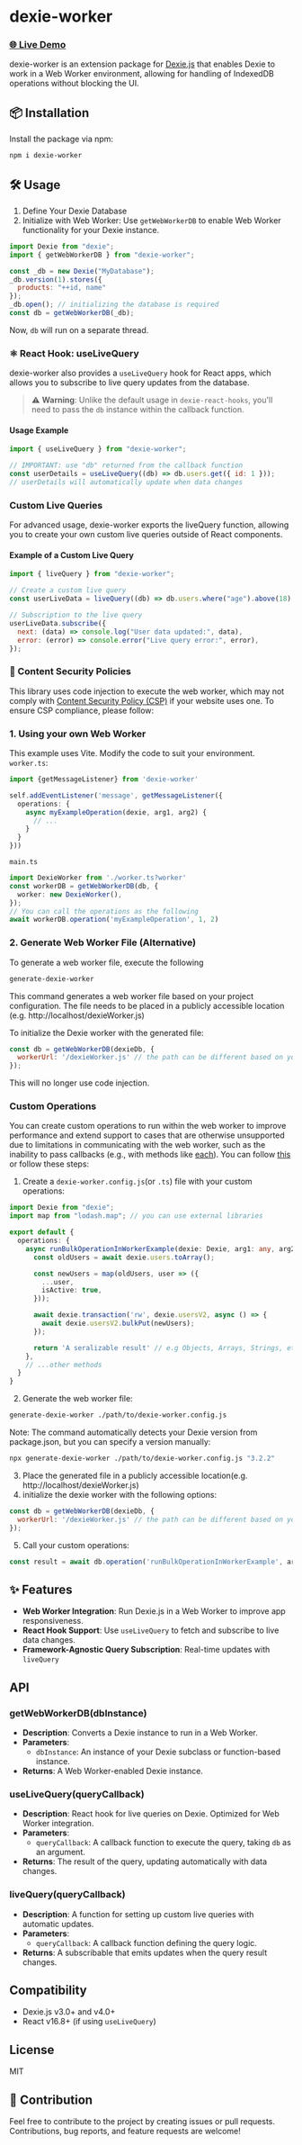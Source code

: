 # dexie-worker
### <a href="https://codesandbox.io/p/sandbox/pf8hr6" target="_blank">🌐 Live Demo</a>

dexie-worker is an extension package for <a href="https://dexie.org/" target="_blank">Dexie.js</a> that enables Dexie to work in a Web Worker environment, allowing for handling of IndexedDB operations without blocking the UI.

## 📦 Installation

Install the package via npm:

```bash
npm i dexie-worker
```

## 🛠️ Usage

1. Define Your Dexie Database
2. Initialize with Web Worker: Use `getWebWorkerDB` to enable Web Worker functionality for your Dexie instance.

```javascript
import Dexie from "dexie";
import { getWebWorkerDB } from "dexie-worker";

const _db = new Dexie("MyDatabase");
_db.version(1).stores({
  products: "++id, name"
});
_db.open(); // initializing the database is required
const db = getWebWorkerDB(_db);
```

Now, `db` will run on a separate thread.

### ⚛️ React Hook: useLiveQuery

dexie-worker also provides a `useLiveQuery` hook for React apps, which allows you to subscribe to live query updates from the database.

> ⚠️ **Warning**: Unlike the default usage in `dexie-react-hooks`, you'll need to pass the `db` instance within the callback function.

#### Usage Example

```javascript
import { useLiveQuery } from "dexie-worker";

// IMPORTANT: use "db" returned from the callback function
const userDetails = useLiveQuery((db) => db.users.get({ id: 1 }));
// userDetails will automatically update when data changes
```

### Custom Live Queries
For advanced usage, dexie-worker exports the liveQuery function, allowing you to create your own custom live queries outside of React components.
#### Example of a Custom Live Query
```js
import { liveQuery } from "dexie-worker";

// Create a custom live query
const userLiveData = liveQuery((db) => db.users.where("age").above(18).toArray());

// Subscription to the live query
userLiveData.subscribe({
  next: (data) => console.log("User data updated:", data),
  error: (error) => console.error("Live query error:", error),
});
```

### 🔐 Content Security Policies
This library uses code injection to execute the web worker, which may not comply with [Content Security Policy (CSP)](https://developer.mozilla.org/en-US/docs/Web/HTTP/CSP) if your website uses one. To ensure CSP compliance, please follow:
### 1. Using your own Web Worker
This example uses Vite. Modify the code to suit your environment.
`worker.ts`:
```ts
import {getMessageListener} from 'dexie-worker'

self.addEventListener('message', getMessageListener({
  operations: {
    async myExampleOperation(dexie, arg1, arg2) {
      // ...
    }
  }
}))
```
`main.ts`
```ts
import DexieWorker from './worker.ts?worker'
const workerDB = getWebWorkerDB(db, {
  worker: new DexieWorker(),
});
// You can call the operations as the following
await workerDB.operation('myExampleOperation', 1, 2)
```

### 2. Generate Web Worker File (Alternative)
To generate a web worker file, execute the following 
```bash
generate-dexie-worker
```
This command generates a web worker file based on your project configuration. The file  needs to be placed in a publicly accessible location (e.g. http://localhost/dexieWorker.js)

To initialize the Dexie worker with the generated file:
```js
const db = getWebWorkerDB(dexieDb, {
  workerUrl: '/dexieWorker.js' // the path can be different based on your environment
});
```
This will no longer use code injection.

### Custom Operations
You can create custom operations to run within the web worker to improve performance and extend support to cases that are otherwise unsupported due to limitations in communicating with the web worker, such as the inability to pass callbacks (e.g., with methods like [each](https://dexie.org/docs/Collection/Collection.each())). You can follow [this](#1-using-your-own-web-worker) or follow these steps:
1. Create a `dexie-worker.config.js`(or `.ts`) file with your custom operations:
```ts
import Dexie from "dexie";
import map from "lodash.map"; // you can use external libraries

export default {
  operations: {
    async runBulkOperationInWorkerExample(dexie: Dexie, arg1: any, arg2: any) {
      const oldUsers = await dexie.users.toArray();

      const newUsers = map(oldUsers, user => ({
        ...user,
        isActive: true,
      }));

      await dexie.transaction('rw', dexie.usersV2, async () => {
        await dexie.usersV2.bulkPut(newUsers);
      });

      return 'A seralizable result' // e.g Objects, Arrays, Strings, etc. To learn more about not supported types refer to https://developer.mozilla.org/en-US/docs/Web/API/Web_Workers_API/Structured_clone_algorithm#things_that_dont_work_with_structured_clone
    },
    // ...other methods
  }
}
```
2. Generate the web worker file:
```bash
generate-dexie-worker ./path/to/dexie-worker.config.js
```
Note: The command automatically detects your Dexie version from package.json, but you can specify a version manually:
```bash
npx generate-dexie-worker ./path/to/dexie-worker.config.js "3.2.2"
```
3. Place the generated file in a publicly accessible location(e.g. http://localhost/dexieWorker.js)
4. initialize the dexie worker with the following options:
```js
const db = getWebWorkerDB(dexieDb, {
  workerUrl: '/dexieWorker.js' // the path can be different based on your environment
});
```
5. Call your custom operations:
```js
const result = await db.operation('runBulkOperationInWorkerExample', arg1, arg2)
```

## ✨ Features

- **Web Worker Integration**: Run Dexie.js in a Web Worker to improve app responsiveness.
- **React Hook Support**: Use `useLiveQuery` to fetch and subscribe to live data changes.
- **Framework-Agnostic Query Subscription**: Real-time updates with `liveQuery`

## API

### getWebWorkerDB(dbInstance)

- **Description**: Converts a Dexie instance to run in a Web Worker.
- **Parameters**:
  - `dbInstance`: An instance of your Dexie subclass or function-based instance.
- **Returns**: A Web Worker-enabled Dexie instance.

### useLiveQuery(queryCallback)

- **Description**: React hook for live queries on Dexie. Optimized for Web Worker integration.
- **Parameters**:
  - `queryCallback`: A callback function to execute the query, taking `db` as an argument.
- **Returns**: The result of the query, updating automatically with data changes.

### liveQuery(queryCallback)

- **Description**:  A function for setting up custom live queries with automatic updates.
- **Parameters**:
  - `queryCallback`: A callback function defining the query logic.
- **Returns**: A subscribable that emits updates when the query result changes.

## Compatibility

- Dexie.js v3.0+ and v4.0+
- React v16.8+ (if using `useLiveQuery`)

## License

MIT

## 🤝 Contribution

Feel free to contribute to the project by creating issues or pull requests. Contributions, bug reports, and feature requests are welcome!
